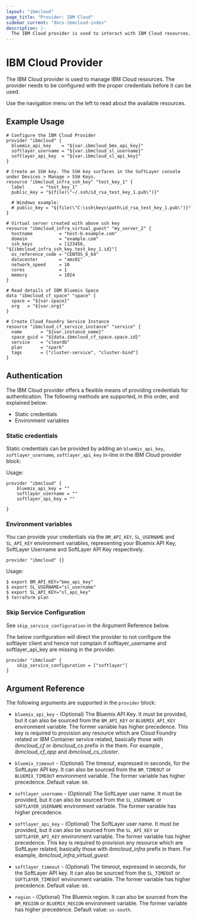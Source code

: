 ```yaml
---
layout: "ibmcloud"
page_title: "Provider: IBM Cloud"
sidebar_current: "docs-ibmcloud-index"
description: |-
  The IBM Cloud provider is used to interact with IBM Cloud resources.
---
```


# IBM Cloud Provider

The IBM Cloud provider is used to manage IBM Cloud resources. The provider needs to be configured with the proper credentials before it can be used.

Use the navigation menu on the left to read about the available resources.


## Example Usage


```hcl
# Configure the IBM Cloud Provider
provider "ibmcloud" {
  bluemix_api_key    = "${var.ibmcloud_bmx_api_key}"
  softlayer_username = "${var.ibmcloud_sl_username}"
  softlayer_api_key  = "${var.ibmcloud_sl_api_key}"
}

# Create an SSH key. The SSH key surfaces in the SoftLayer console under Devices > Manage > SSH Keys.
resource "ibmcloud_infra_ssh_key" "test_key_1" {
  label      = "test_key_1"
  public_key = "${file(\"~/.ssh/id_rsa_test_key_1.pub\")}"

  # Windows example:
  # public_key = "${file(\"C:\ssh\keys\path\id_rsa_test_key_1.pub\")}"
}

# Virtual server created with above ssh key
resource "ibmcloud_infra_virtual_guest" "my_server_2" {
  hostname          = "host-b.example.com"
  domain            = "example.com"
  ssh_keys          = [123456, "${ibmcloud_infra_ssh_key.test_key_1.id}"]
  os_reference_code = "CENTOS_6_64"
  datacenter        = "ams01"
  network_speed     = 10
  cores             = 1
  memory            = 1024
}

# Read details of IBM Bluemix Space
data "ibmcloud_cf_space" "space" {
  space = "${var.space}"
  org   = "${var.org}"
}

# Create Cloud Foundry Service Instance
resource "ibmcloud_cf_service_instance" "service" {
  name       = "${var.instance_name}"
  space_guid = "${data.ibmcloud_cf_space.space.id}"
  service    = "cleardb"
  plan       = "spark"
  tags       = ["cluster-service", "cluster-bind"]
}
```

## Authentication

The IBM Cloud provider offers a flexible means of providing credentials for authentication. The following methods are supported, in this order, and explained below:

- Static credentials
- Environment variables

### Static credentials ###

Static credentials can be provided by adding an `bluemix_api_key`, `softlayer_username`, `softlayer_api_key` in-line in the IBM Cloud provider block:

Usage:

```
provider "ibmcloud" {
    bluemix_api_key = ""
    softlayer_username = ""
    softlayer_api_key = ""

}
```


### Environment variables

You can provide your credentials via the `BM_API_KEY`, `SL_USERNAME` and `SL_API_KEY` environment variables, representing your Bluemix API Key, SoftLayer Username and SoftLayer API Key respectively.  

```
provider "ibmcloud" {}
```

Usage:

```
$ export BM_API_KEY="bmx_api_key"
$ export SL_USERNAME="sl_username"
$ export SL_API_KEY="sl_api_key"
$ terraform plan
```

### Skip Service Configuration
See `skip_service_configuration` in the Argument Reference below.

The below configuration will direct the provider to not configure the softlayer client and hence
not complain if softlayer_username and softlayer_api_key are missing in the provider.

```
provider "ibmcloud" {
    skip_service_configuration = ["softlayer"]
}
```


## Argument Reference

The following arguments are supported in the `provider` block:

* `bluemix_api_key` - (Optional) The Bluemix API Key. It must be provided, but it can also be sourced from the `BM_API_KEY` or `BLUEMIX_API_KEY` environment variable. The former variable has higher precedence. This key is required to provision any resource which are Cloud Foundry related or IBM Container service related, basically those with _ibmcloud_cf_ or _ibmcloud_cs_ prefix in the them. For example , _ibmcloud_cf_app_ and _ibmcloud_cs_cluster_.

* `bluemix_timeout` - (Optional) The timeout, expressed in seconds, for the SoftLayer API key. It can also be sourced from the `BM_TIMEOUT`  or `BLUEMIX_TIMEOUT` environment variable. The former variable has higher precedence. Default value: `60`.

* `softlayer_username` - (Optional) The SoftLayer user name. It must be provided, but it can also be sourced from the `SL_USERNAME` or `SOFTLAYER_USERNAME` environment variable. The former variable has higher precedence. 

* `softlayer_api_key` - (Optional) The SoftLayer user name. It must be provided, but it can also be sourced from the `SL_API_KEY` or `SOFTLAYER_API_KEY` environment variable. The former variable has higher precedence. This key is required to provision any resource which are SoftLayer related, basically those with _ibmcloud_infra_ prefix in them. For example, _ibmcloud_infra_virtual_guest_.

* `softlayer_timeout` - (Optional) The timeout, expressed in seconds, for the SoftLayer API key. It can also be sourced from the `SL_TIMEOUT`  or `SOFTLAYER_TIMEOUT` environment variable. The former variable has higher precedence. Default value: `60`.

* `region` - (Optional) The Bluemix region. It can also be sourced from the `BM_REGION` or `BLUEMIX_REGION` environment variable. The former variable has higher precedence. Default value: `us-south`.

